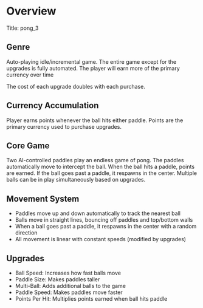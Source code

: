 # Overview
Title: pong_3

## Genre
Auto-playing idle/incremental game. The entire game except for the upgrades is fully automated. The player will earn more of the primary currency over time

The cost of each upgrade doubles with each purchase.

## Currency Accumulation
Player earns points whenever the ball hits either paddle. Points are the primary currency used to purchase upgrades.

## Core Game
Two AI-controlled paddles play an endless game of pong. The paddles automatically move to intercept the ball. When the ball hits a paddle, points are earned. If the ball goes past a paddle, it respawns in the center. Multiple balls can be in play simultaneously based on upgrades.

## Movement System
- Paddles move up and down automatically to track the nearest ball
- Balls move in straight lines, bouncing off paddles and top/bottom walls
- When a ball goes past a paddle, it respawns in the center with a random direction
- All movement is linear with constant speeds (modified by upgrades)

## Upgrades
- Ball Speed: Increases how fast balls move
- Paddle Size: Makes paddles taller
- Multi-Ball: Adds additional balls to the game
- Paddle Speed: Makes paddles move faster
- Points Per Hit: Multiplies points earned when ball hits paddle
